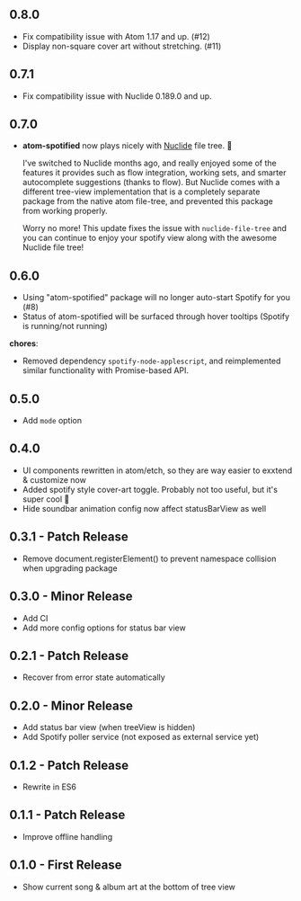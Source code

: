 ## 0.8.0
* Fix compatibility issue with Atom 1.17 and up. (#12)
* Display non-square cover art without stretching. (#11)

## 0.7.1
* Fix compatibility issue with Nuclide 0.189.0 and up.
  
## 0.7.0
* **atom-spotified** now plays nicely with [Nuclide](https://nuclide.io/) file tree. :tada:
  
  I've switched to Nuclide months ago, and really enjoyed some of the features it provides such as flow integration, working sets, and smarter autocomplete suggestions (thanks to flow). But Nuclide comes with a different tree-view implementation that is a completely separate package from the native atom file-tree, and prevented this package from working properly. 
  
  Worry no more! This update fixes the issue with `nuclide-file-tree` and you can continue to enjoy your spotify view along with the awesome Nuclide file tree!

## 0.6.0
* Using "atom-spotified" package will no longer auto-start Spotify for you (#8)
* Status of atom-spotified will be surfaced through hover tooltips (Spotify is running/not running)

**chores**:
* Removed dependency `spotify-node-applescript`, and reimplemented similar functionality with Promise-based API.

## 0.5.0
* Add `mode` option

## 0.4.0
* UI components rewritten in atom/etch, so they are way easier to exxtend & customize now
* Added spotify style cover-art toggle. Probably not too useful, but it's super cool :tada:
* Hide soundbar animation config now affect statusBarView as well

## 0.3.1 - Patch Release
* Remove document.registerElement() to prevent namespace collision when upgrading package

## 0.3.0 - Minor Release
* Add CI
* Add more config options for status bar view

## 0.2.1 - Patch Release
* Recover from error state automatically

## 0.2.0 - Minor Release
* Add status bar view (when treeView is hidden)
* Add Spotify poller service (not exposed as external service yet)

## 0.1.2 - Patch Release
* Rewrite in ES6

## 0.1.1 - Patch Release
* Improve offline handling

## 0.1.0 - First Release
* Show current song & album art at the bottom of tree view
